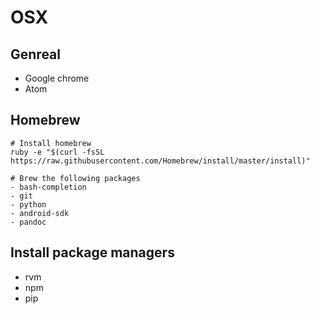 # OSX

## Genreal
- Google chrome
- Atom

## Homebrew
```shell
# Install homebrew
ruby -e "$(curl -fsSL https://raw.githubusercontent.com/Homebrew/install/master/install)"

# Brew the following packages
- bash-completion
- git
- python
- android-sdk
- pandoc
```

## Install package managers
- rvm
- npm
- pip
